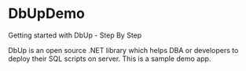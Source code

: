 # DbUpDemo
Getting started with DbUp - Step By Step

DbUp is an open source .NET library which helps DBA or developers to deploy their SQL scripts on server. This is a sample demo app.
